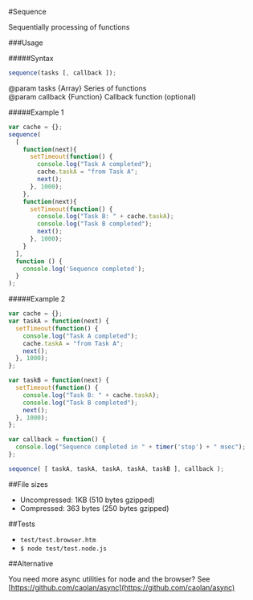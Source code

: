 #Sequence

Sequentially processing of functions

###Usage

#####Syntax

```javascript
sequence(tasks [, callback ]);
```
@param tasks {Array} Series of functions    
@param callback {Function} Callback function (optional)

#####Example 1

```javascript
var cache = {};
sequence(
  [
    function(next){
      setTimeout(function() {
        console.log("Task A completed");
        cache.taskA = "from Task A";
        next();
      }, 1000);
    },
    function(next){
      setTimeout(function() {
        console.log("Task B: " + cache.taskA);
        console.log("Task B completed");
        next();
      }, 1000);
    }
  ], 
  function () {
    console.log('Sequence completed'); 
  }
);
```

#####Example 2

```javascript
var cache = {};
var taskA = function(next) {
  setTimeout(function() {
    console.log("Task A completed");
    cache.taskA = "from Task A";
    next();
  }, 1000);
};

var taskB = function(next) {
  setTimeout(function() {
    console.log("Task B: " + cache.taskA);
    console.log("Task B completed");
    next();
  }, 1000);
};

var callback = function() {
  console.log("Sequence completed in " + timer('stop') + " msec");
};

sequence( [ taskA, taskA, taskA, taskA, taskB ], callback );
```

##File sizes
* Uncompressed: 1KB (510 bytes gzipped)
* Compressed: 363 bytes (250 bytes gzipped)

##Tests

* `test/test.browser.htm`
* `$ node test/test.node.js`

##Alternative

You need more async utilities for node and the browser? See [https://github.com/caolan/async](https://github.com/caolan/async)
